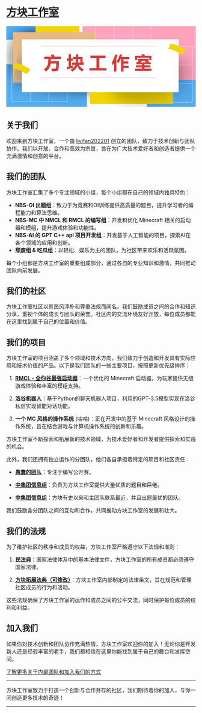 # [方块工作室](https://github-liyifan202201.github.io/nbs/)

![方块工作室 Logo](qnboiw5v.png)

## 关于我们

欢迎来到方块工作室，一个由 [liyifan202201](https://www.luogu.com.cn/user/661094) 创立的团队，致力于技术创新与团队协作。我们以开放、合作和高效为宗旨，旨在为广大技术爱好者和创造者提供一个充满激情和创意的平台。

## 我们的团队

方块工作室汇集了多个专注领域的小组，每个小组都在自己的领域内独具特色：

- **NBS-OI 出题组**：致力于为竞赛和OI训练提供高质量的题目，提升学习者的编程能力和算法思维。
- **NBS-MC 中 NMCL 和 RMCL 的编写组**：开发和优化 Minecraft 相关的启动器和模组，提升游戏体验和功能性。
- **NBS-AI 的 GPT C++ api 项目开发组**：开发基于人工智能的项目，探索AI在各个领域的应用和创新。
- **颓废组 & 吃瓜组**：以轻松、娱乐为主的团队，为社区带来欢乐和活跃氛围。

每个小组都是方块工作室的重要组成部分，通过各自的专业知识和激情，共同推动团队向前发展。

## 我们的社区

方块工作室社区以其民风淳朴和尊重法规而闻名。我们鼓励成员之间的合作和知识分享，重视个体的成长与团队的荣誉。社区内的交流环境友好开放，每位成员都能在这里找到属于自己的位置和价值。

## 我们的项目

方块工作室的项目涵盖了多个领域和技术方向，我们致力于创造和开发具有实际应用和技术价值的产品。以下是我们团队的一些主要项目，按照更新优先级排序：

1. **[RMCL - 全你谷最强启动器](https://github.com/Github-liyifan202201/RMCL)**：一个优化的 Minecraft 启动器，为玩家提供无缝游戏体验和丰富的模组支持。


2. **[洛谷机器人](https://www.luogu.com.cn/paste/ji5ylkup)**：基于Python的聊天机器人项目，利用的GPT-3.5模型实现在洛谷私信实现智能对话功能。
   
   
4. **一个 MC 风格的操作系统** (咕咕)：正在开发中的基于 Minecraft 风格设计的操作系统，旨在结合游戏与计算机操作系统的创新和乐趣。

方块工作室不断探索和拓展新的技术领域，为技术爱好者和开发者提供探索和实践的机会。

此外，我们还拥有独立运作的分团队，他们各自承担着特定的项目和社区责任：

- **[愚蠢的团队](https://www.luogu.com.cn/team/79904)**：专注于编写公开赛。
   
- **[中集团信息组](https://www.luogu.com.cn/team/63637)**：负责为方块工作室提供大量优质的题目~~和巨佬~~。


- **[中集团信息组](https://www.luogu.com.cn/team/84482#main)**：方块有史以来和主团队联系最近，并且出题最优的团队。


我们鼓励各分团队之间的互动和合作，共同推动方块工作室的发展和壮大。

## 我们的法规

为了维护社区的秩序和成员的权益，方块工作室严格遵守以下法规和准则：

1. **[民法典](http://www.npc.gov.cn/c2/c30834/202006/t20200602_306457.html)**：国家法律体系中的基本法律文件，方块工作室的所有成员都必须遵守国家法律。
   
2. **[方块拓展法典（可修改）](https://note.ms/nbsrule)**：方块工作室内部制定的法律条文，旨在规范和管理社区成员的行为和活动。

这些法规确保了方块工作室的运作和成员之间的公平交流，同时保护每位成员的权利和利益。

## 加入我们

如果你对技术创新和团队协作充满热情，方块工作室欢迎你的加入！无论你是开发新人还是经验丰富的老手，我们都相信在这里你能找到属于自己的舞台和发挥空间。

[了解更多关于内部团队和加入我们的方式](https://www.luogu.com.cn/team/79310)

---

方块工作室致力于打造一个创新与合作并存的社区，我们期待着你的加入，与你一同创造更多技术的奇迹！

---
